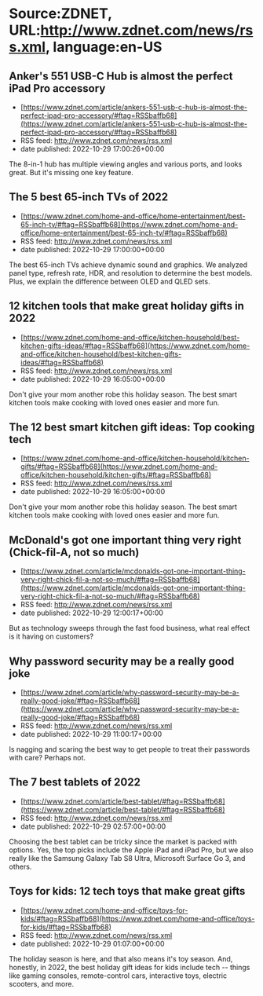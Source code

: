 # Source:ZDNET, URL:http://www.zdnet.com/news/rss.xml, language:en-US

## Anker's 551 USB-C Hub is almost the perfect iPad Pro accessory
 - [https://www.zdnet.com/article/ankers-551-usb-c-hub-is-almost-the-perfect-ipad-pro-accessory/#ftag=RSSbaffb68](https://www.zdnet.com/article/ankers-551-usb-c-hub-is-almost-the-perfect-ipad-pro-accessory/#ftag=RSSbaffb68)
 - RSS feed: http://www.zdnet.com/news/rss.xml
 - date published: 2022-10-29 17:00:26+00:00

The 8-in-1 hub has multiple viewing angles and various ports, and looks great. But it's missing one key feature.

## The 5 best 65-inch TVs of 2022
 - [https://www.zdnet.com/home-and-office/home-entertainment/best-65-inch-tv/#ftag=RSSbaffb68](https://www.zdnet.com/home-and-office/home-entertainment/best-65-inch-tv/#ftag=RSSbaffb68)
 - RSS feed: http://www.zdnet.com/news/rss.xml
 - date published: 2022-10-29 17:00:00+00:00

The best 65-inch TVs achieve dynamic sound and graphics. We analyzed panel type, refresh rate, HDR, and resolution to determine the best models. Plus, we explain the difference between OLED and QLED sets.

## 12 kitchen tools that make great holiday gifts in 2022
 - [https://www.zdnet.com/home-and-office/kitchen-household/best-kitchen-gifts-ideas/#ftag=RSSbaffb68](https://www.zdnet.com/home-and-office/kitchen-household/best-kitchen-gifts-ideas/#ftag=RSSbaffb68)
 - RSS feed: http://www.zdnet.com/news/rss.xml
 - date published: 2022-10-29 16:05:00+00:00

Don't give your mom another robe this holiday season. The best smart kitchen tools make cooking with loved ones easier and more fun.

## The 12 best smart kitchen gift ideas: Top cooking tech
 - [https://www.zdnet.com/home-and-office/kitchen-household/kitchen-gifts/#ftag=RSSbaffb68](https://www.zdnet.com/home-and-office/kitchen-household/kitchen-gifts/#ftag=RSSbaffb68)
 - RSS feed: http://www.zdnet.com/news/rss.xml
 - date published: 2022-10-29 16:05:00+00:00

Don't give your mom another robe this holiday season. The best smart kitchen tools make cooking with loved ones easier and more fun.

## McDonald's got one important thing very right (Chick-fil-A, not so much)
 - [https://www.zdnet.com/article/mcdonalds-got-one-important-thing-very-right-chick-fil-a-not-so-much/#ftag=RSSbaffb68](https://www.zdnet.com/article/mcdonalds-got-one-important-thing-very-right-chick-fil-a-not-so-much/#ftag=RSSbaffb68)
 - RSS feed: http://www.zdnet.com/news/rss.xml
 - date published: 2022-10-29 12:00:17+00:00

But as technology sweeps through the fast food business, what real effect is it having on customers?

## Why password security may be a really good joke
 - [https://www.zdnet.com/article/why-password-security-may-be-a-really-good-joke/#ftag=RSSbaffb68](https://www.zdnet.com/article/why-password-security-may-be-a-really-good-joke/#ftag=RSSbaffb68)
 - RSS feed: http://www.zdnet.com/news/rss.xml
 - date published: 2022-10-29 11:00:17+00:00

Is nagging and scaring the best way to get people to treat their passwords with care? Perhaps not.

## The 7 best tablets of 2022
 - [https://www.zdnet.com/article/best-tablet/#ftag=RSSbaffb68](https://www.zdnet.com/article/best-tablet/#ftag=RSSbaffb68)
 - RSS feed: http://www.zdnet.com/news/rss.xml
 - date published: 2022-10-29 02:57:00+00:00

Choosing the best tablet can be tricky since the market is packed with options. Yes, the top picks include the Apple iPad and iPad Pro, but we also really like the Samsung Galaxy Tab S8 Ultra, Microsoft Surface Go 3, and others.

## Toys for kids: 12 tech toys that make great gifts
 - [https://www.zdnet.com/home-and-office/toys-for-kids/#ftag=RSSbaffb68](https://www.zdnet.com/home-and-office/toys-for-kids/#ftag=RSSbaffb68)
 - RSS feed: http://www.zdnet.com/news/rss.xml
 - date published: 2022-10-29 01:07:00+00:00

The holiday season is here, and that also means it's toy season. And, honestly, in 2022, the best holiday gift ideas for kids include tech -- things like gaming consoles, remote-control cars, interactive toys, electric scooters, and more.


